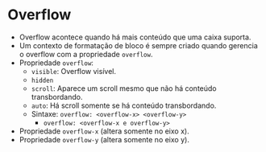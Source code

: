 # Overflow

- Overflow acontece quando há mais conteúdo que uma caixa suporta.
- Um contexto de formatação de bloco é sempre criado quando gerencia o overflow com a propriedade `overflow`.
- Propriedade `overflow`:
  - `visible`: Overflow visível.
  - `hidden`
  - `scroll`: Aparece um scroll mesmo que não há conteúdo transbordando.
  - `auto`: Há scroll somente se há conteúdo transbordando.
  - Sintaxe: `overflow: <overflow-x> <overflow-y>`
    - `overflow: <overflow-x e overflow-y>`
- Propriedade `overflow-x` (altera somente no eixo x).
- Propriedade `overflow-y` (altera somente no eixo y).
